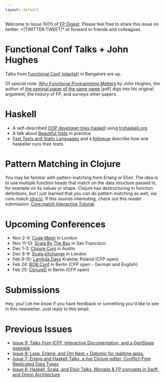 ```yaml
---
layout: default
---
```

Welcome to Issue 10(!!) of [FP Digest](http://fpdigest.com). Please feel free to share this issue on twitter: \*|TWITTER:TWEET|\* or forward to friends and colleagues.

Functional Conf Talks + John Hughes
=====
Talks from [Functional Conf (playlist)](https://www.youtube.com/playlist?list=PL9Z-JgiTsOYTdi91N_DlcpWqkCYvMrhA4) in Bangalore are up.

Of special note: [Why Functional Programming Matters](https://www.youtube.com/watch?v=XrNdvWqxBvA) by John Hughes, the author of [the seminal paper of the same name](https://www.cs.kent.ac.uk/people/staff/dat/miranda/whyfp90.pdf) [pdf] digs into his original argument, the history of FP, and surveys other papers.

Haskell
=======
* A self-described [OOP developer tries Haskell](https://blog.cotten.io/learn-me-a-haskell-5970bf4ac206) using [tryhaskell.org](http://tryhaskell.org).
* A talk about [Beautiful folds](https://www.youtube.com/watch?v=6a5Ti0r8Q2s) in practice.
* [Fast Tests and Static Languages](http://www.shimweasel.com/2016/10/24/fast-tests-and-static-languages) and a [followup](http://www.shimweasel.com/2016/10/27/haskell-testing-desiderata) describe how one haskeller runs their tests.

Pattern Matching in Clojure
================
You may be familiar with pattern matching from Erlang or Elixir. The idea is to use multiple function heads that match on the data structure passed in, for example on its values or shape. Clojure has destructuring in function definitions, but I just learned that you can do pattern matching as well, via core.match [(docs)](https://github.com/clojure/core.match/wiki). If this sounds interesting, check out this reader submission: [Core.match Interactive Tutorial](http://blog.klipse.tech/clojure/2016/10/25/core-match.html).

Upcoming Conferences
====================
* Nov 2-4: [Code Mesh](http://www.codemesh.io) in London
* Nov 11-13: [Scala By The Bay](http://scala.bythebay.io/) in San Francisco.
* Dec 1-3: [Clojure Conj](http://2016.clojure-conj.org) in Austin
* Dec 8-9: [Scala eXchange](https://skillsmatter.com/conferences/7432-scala-exchange-2016#program) in London
* Feb 9-10: [Lambda Days](http://www.lambdadays.org/lambdadays2017) Kraków, Poland (CFP open)
* Feb 24: [BOB Conf](http://bobkonf.de/2017/en/) in Berlin (CFP open - German and English)
* Feb 25: [ClojureD](http://www.clojured.de/) in Berlin (CFP open)

Submissions
===========
Hey, you! Let me know if you have feedback or something you'd like to see in this newsletter. Just reply to this email.

Previous Issues
===============
* [Issue 9: Talks from ICFP, Interactive Documentation, and a GenStage example](http://eepurl.com/clnOl5)
* [Issue 8: Lasp, Erlang, and Om Next + Datomic for realtime apps.](http://eepurl.com/ckm5Xj)
* [Issue 7: Erlang and Haskell Talks, a live Clojure editor, Conflict-Free Replicated Data Types](http://eepurl.com/cjhHK5)
* [Issue 6: Haskell, Scala, and Elixir Talks, Monads & FP concepts in Swift, and Onion Architecture](http://us14.campaign-archive1.com/?u=d6f2aa49298837561d558b64a&id=476023057e)
